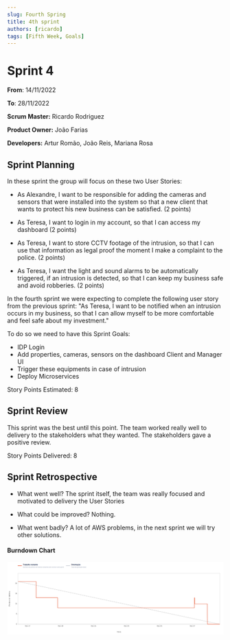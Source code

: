 ```yaml
---
slug: Fourth Spring 
title: 4th sprint 
authors: [ricardo]
tags: [Fifth Week, Goals]
---
```


# Sprint 4

**From**: 14/11/2022

**To**: 28/11/2022

**Scrum Master:** Ricardo Rodriguez

**Product Owner:** João Farias

**Developers:** Artur Romão, João Reis, Mariana Rosa

## Sprint Planning

In these sprint the group will focus on these two User Stories:

* As Alexandre, I want to be responsible for adding the cameras and sensors that were installed into the system so that a new client that wants to protect his new business can be satisfied. (2 points)

* As Teresa, I want to login in my account, so that I can access my dashboard (2 points)

* As Teresa, I want to store CCTV footage of the intrusion, so that I can use that information as legal proof the moment I make a complaint to the police. (2 points) 

* As Teresa, I want the light and sound alarms to be automatically triggered, if an intrusion is detected, so that I can keep my business safe and avoid robberies. (2 points)

In the fourth sprint we were expecting to complete the following user story from the previous sprint: "As Teresa, I want to be notified when an intrusion occurs in my business, so that I can allow myself to be more comfortable and feel safe about my investment." 

To do so we need to have this Sprint Goals:

* IDP Login 
* Add properties, cameras, sensors on the dashboard Client and Manager UI
* Trigger these equipments in case of intrusion
* Deploy Microservices

Story Points Estimated: 8



## Sprint Review

This sprint was the best until this point. The team worked really well to delivery to the stakeholders what they wanted. The stakeholders gave a positive review.

Story Points Delivered: 8


## Sprint Retrospective 

 - What went well? The sprint itself, the team was really focused and motivated to delivery the User Stories

- What could be improved? Nothing.

- What went badly? A lot of AWS problems, in the next sprint we will try other solutions.


#### Burndown Chart
![Burndown Chart of sprint 4](sprint4.png)